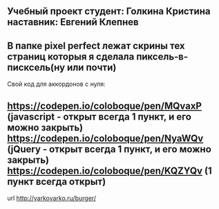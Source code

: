 Учебный проект
студент: Голкина Кристина
наставник: Евгений Клепнев
---------------------------
В папке pixel perfect лежат скрины тех страниц которыя я сделала пиксель-в-писксель(ну или почти)
---------------------------
Свой код для аккордонов с нуля:

https://codepen.io/coloboque/pen/MQvaxP (javascript - открыт всегда 1 пункт, и его можно закрыть)
https://codepen.io/coloboque/pen/NyaWQv (jQuery - открыт всегда 1 пункт, и его можно закрыть)
https://codepen.io/coloboque/pen/KQZYQv  (1 пункт всегда открыт)
--------------------------
url http://yarkoyarko.ru/burger/